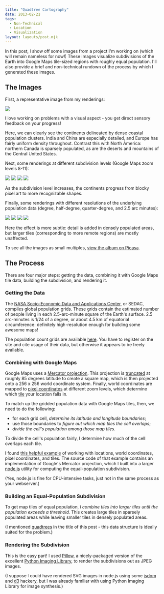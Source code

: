 ```yaml
---
title: "Quadtree Cartography"
date: 2013-02-21
tags:
  - Non-Technical
  - Location
  - Visualization
layout: layouts/post.njk
---
```


In this post, I show off some images from a project I'm working on (which will
remain nameless for now!) These images visualize subdivisions of the Earth
into Google Maps tile-sized regions with roughly equal population. I'll also
provide a brief and non-technical rundown of the process by which I generated
these images.

<!-- more -->

## The Images

First, a representative image from my renderings:

<img src="https://lh5.googleusercontent.com/-EmN0ma8uhtg/USZnFkGsrfI/AAAAAAAAAV8/hDpa5sx1-IE/s640/tiles11.ag.jpg" />

I love working on problems with a visual aspect - you get direct sensory
feedback on your progress!

Here, we can clearly see the continents delineated
by dense coastal population clusters. India and China are especially detailed,
and Europe has fairly uniform density throughout. Contrast this with North
America: northern Canada is sparsely populated, as are the deserts and
mountains of the Central United States.

Next, some renderings at different subdivision levels (Google Maps zoom
levels 8-11):

<img src="https://lh4.googleusercontent.com/-SqLGYcz6yl0/USZnBXDoUNI/AAAAAAAAAUs/C7vdLkL522Y/s288/tiles8.ag60.jpg" />
<img src="https://lh5.googleusercontent.com/-m2wk-ov9Mw4/USZnBmDUucI/AAAAAAAAAU0/vrU48gzJei4/s288/tiles9.ag60.jpg" />
<img src="https://lh6.googleusercontent.com/-GuXnAIjWUf0/USZnCbAac_I/AAAAAAAAAU8/urh1UXBD3-U/s288/tiles10.ag60.jpg" />
<img src="https://lh6.googleusercontent.com/-Y53pPe7T0II/USZnCn5ZL3I/AAAAAAAAAVI/Owjf_pnQBic/s288/tiles11.ag60.jpg" />

As the subdivision level increases, the continents progress from blocky pixel
art to more recognizable shapes.

Finally, some renderings with different resolutions of the underlying population
data (degree, half-degree, quarter-degree, and 2.5 arc minutes):

<img src="https://lh6.googleusercontent.com/-GuXnAIjWUf0/USZnCbAac_I/AAAAAAAAAU8/urh1UXBD3-U/s288/tiles10.ag60.jpg" />
<img src="https://lh6.googleusercontent.com/-RRw5Gx4OiaA/USZnEQhqNhI/AAAAAAAAAVg/i6B3yx8BF_M/s288/tiles10.ag30.jpg" />
<img src="https://lh5.googleusercontent.com/-NkGpf7zzHsY/USZnFI4qQ7I/AAAAAAAAAV4/Kl1UB4U-4pU/s288/tiles10.ag15.jpg" />
<img src="https://lh6.googleusercontent.com/-n6Ufe_6mJzM/USZnF60IfvI/AAAAAAAAAWE/PEmAgvWvzNU/s288/tiles10.ag.jpg" />

Here the effect is more subtle: detail is added in densely populated areas,
but larger tiles (corresponding to more remote regions) are mostly unaffected.

To see all the images as small multiples, [view the album on Picasa](https://picasaweb.google.com/100933554722754572774/20130221QuadtreeCartography#).

## The Process

There are four major steps: getting the data, combining it with Google Maps
tile data, building the subdivision, and rendering it.

### Getting the Data

The [NASA Socio-Economic Data and Applications Center](http://sedac.ciesin.columbia.edu/citations),
or SEDAC, compiles global population grids. These grids contain the estimated
number of people living in each 2.5-arc-minute square of the Earth's surface.
2.5 arc-minutes is 1/24 of a degree, or about 4.5 km of equatorial circumference:
definitely high-resolution enough for building some awesome maps!

The population count grids are available [here](http://sedac.ciesin.columbia.edu/data/set/gpw-v3-population-count/data-download).
You have to register on the site and cite usage of their data, but otherwise it
appears to be freely available.

### Combining with Google Maps

Google Maps uses a [Mercator projection](http://en.wikipedia.org/wiki/Mercator_projection).
This projection is [truncated](https://developers.google.com/maps/documentation/javascript/maptypes#WorldCoordinates)
at roughly 85 degrees latitude to create a square map, which is then projected
onto a 256 x 256 world coordinate system. Finally, world coordinates are
mapped to [pixel coordinates](https://developers.google.com/maps/documentation/javascript/maptypes#PixelCoordinates)
at different zoom levels, which determine which [tile](https://developers.google.com/maps/documentation/javascript/maptypes#TileCoordinates)
your location falls in.

To match up the gridded population data with Google Maps tiles, then, we need
to do the following:

- for each grid cell, *determine its latitude and longitude boundaries*;
- use those boundaries to *figure out which map tiles the cell overlaps*;
- *divide the cell's population among those map tiles*.

To divide the cell's population fairly, I determine how much of the cell
overlaps each tile.

I found [this helpful example](https://google-developers.appspot.com/maps/documentation/javascript/examples/map-coordinates)
of working with locations, world coordinates, pixel coordinates, and tiles.
The source code of that example contains an implementation of Google's
Mercator projection, which I built into a larger [node.js](http://nodejs.org/)
utility for computing the equal-population subdivision.

(Yes, node.js is fine for CPU-intensive tasks, just not in the same process
as your webserver.)

### Building an Equal-Population Subdivision

To get map tiles of equal population, *I combine tiles into larger tiles
until the population exceeds a threshold.* This creates large tiles in
sparsely populated areas while leaving smaller tiles in densely populated
areas.

(I mentioned [quadtrees](http://blog.notdot.net/2009/11/Damn-Cool-Algorithms-Spatial-indexing-with-Quadtrees-and-Hilbert-Curves)
in the title of this post - this data structure is ideally suited for the
problem.)

### Rendering the Subdivision

This is the easy part! I used [Pillow](https://pypi.python.org/pypi/Pillow/), a
nicely-packaged version of the excellent [Python Imaging Library](http://www.pythonware.com/products/pil/),
to render the subdivisions out as JPEG images.

(I suppose I could have rendered SVG images in node.js using some [jsdom](https://github.com/tmpvar/jsdom)
and [d3](http://d3js.org/) hackery, but I was already familiar with using
Python Imaging Library for image synthesis.)
